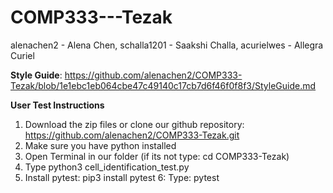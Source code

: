 # COMP333---Tezak

alenachen2 - Alena Chen,
schalla1201 - Saakshi Challa,
acurielwes - Allegra Curiel

**Style Guide**: https://github.com/alenachen2/COMP333-Tezak/blob/1e1ebc1eb064cbe47c49140c17cb7d6f46f0f8f3/StyleGuide.md

**User Test Instructions**
1. Download the zip files or clone our github repository: https://github.com/alenachen2/COMP333-Tezak.git 
2. Make sure you have python installed 
3. Open Terminal in our folder (if its not type: cd COMP333-Tezak)
4. Type python3 cell_identification_test.py
5. Install pytest: pip3 install pytest
6: Type: pytest
